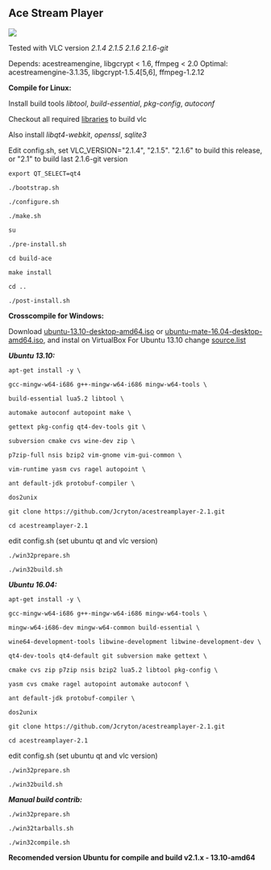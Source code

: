 Ace Stream Player
-----------------

![](https://o9.icdn.ru/j/jcryton/9/64309749PrO.jpg)

Tested with VLC version *2.1.4   2.1.5   2.1.6   2.1.6-git*

Depends: acestreamengine, libgcrypt < 1.6, ffmpeg < 2.0
Optimal: acestreamengine-3.1.35, libgcrypt-1.5.4[5,6], ffmpeg-1.2.12

**Compile for Linux:** 

Install build tools *libtool*, *build-essential*, *pkg-config*, *autoconf*

Checkout all required [libraries] to build vlc

Also install *libqt4-webkit*, *openssl*, *sqlite3*

Edit config.sh, set VLC_VERSION="2.1.4", "2.1.5". "2.1.6" to build this release,
 or "2.1" to build last 2.1.6-git version

`export QT_SELECT=qt4`

`./bootstrap.sh`

`./configure.sh`

`./make.sh`

`su`

`./pre-install.sh`

`cd build-ace`

`make install`

`cd ..`

`./post-install.sh`


**Crosscompile for Windows:**

Download [ubuntu-13.10-desktop-amd64.iso] or [ubuntu-mate-16.04-desktop-amd64.iso], and instal on VirtualBox
For Ubuntu 13.10 change [source.list]


***Ubuntu 13.10:***

`apt-get install -y \`

`gcc-mingw-w64-i686 g++-mingw-w64-i686 mingw-w64-tools \`

`build-essential lua5.2 libtool \`

`automake autoconf autopoint make \`

`gettext pkg-config qt4-dev-tools git \`

`subversion cmake cvs wine-dev zip \`

`p7zip-full nsis bzip2 vim-gnome vim-gui-common \`

`vim-runtime yasm cvs ragel autopoint \`

`ant default-jdk protobuf-compiler \`

`dos2unix`

`git clone https://github.com/Jcryton/acestreamplayer-2.1.git`

`cd acestreamplayer-2.1`

edit config.sh (set ubuntu qt and vlc version)

`./win32prepare.sh`

`./win32build.sh`

***Ubuntu 16.04:***

`apt-get install -y \`

`gcc-mingw-w64-i686 g++-mingw-w64-i686 mingw-w64-tools \`

`mingw-w64-i686-dev mingw-w64-common build-essential \`

`wine64-development-tools libwine-development libwine-development-dev \`

`qt4-dev-tools qt4-default git subversion make gettext \`

`cmake cvs zip p7zip nsis bzip2 lua5.2 libtool pkg-config \`

`yasm cvs cmake ragel autopoint automake autoconf \`

`ant default-jdk protobuf-compiler \`

`dos2unix`

`git clone https://github.com/Jcryton/acestreamplayer-2.1.git`

`cd acestreamplayer-2.1`

edit config.sh (set ubuntu qt and vlc version)

`./win32prepare.sh`

`./win32build.sh`

***Manual build contrib:***

`./win32prepare.sh`

`./win32tarballs.sh`

`./win32compile.sh`


**Recomended version Ubuntu for compile and build v2.1.x - 13.10-amd64**

[libraries]:https://wiki.videolan.org/Contrib_Status/
[ubuntu-13.10-desktop-amd64.iso]:http://old-releases.ubuntu.com/releases/13.10/ubuntu-13.10-desktop-amd64.iso
[ubuntu-mate-16.04-desktop-amd64.iso]:https://mirror.yandex.ru/ubuntu-cdimage/ubuntu-mate/releases/16.04/release/ubuntu-mate-16.04-desktop-amd64.iso
[source.list]:https://askubuntu.com/questions/91815/how-to-install-software-or-upgrade-from-an-old-unsupported-release

